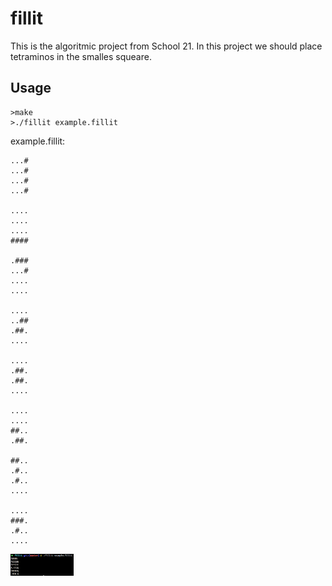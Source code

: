 # fillit
This is the algoritmic project from School 21. In this project we should place tetraminos in the smalles squeare.
## Usage
```
>make
>./fillit example.fillit
```
example.fillit:
```
...#
...#
...#
...#

....
....
....
####

.###
...#
....
....

....
..##
.##.
....

....
.##.
.##.
....

....
....
##..
.##.

##..
.#..
.#..
....

....
###.
.#..
....
```
<img align="center" src="https://github.com/Bazarovinc/fillit/blob/master/imagies/result.jpg" width="20%" heihg="20%"/>
